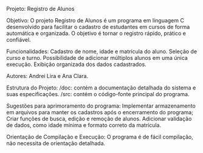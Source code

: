 Projeto: 
Registro de Alunos

Objetivo: 
O projeto Registro de Alunos é um programa em linguagem C desenvolvido para facilitar o cadastro de estudantes em cursos de forma automática e organizada. O objetivo é tornar o registro rápido, prático e confiável.

Funcionalidades:
Cadastro de nome, idade e matrícula do aluno. Seleção de curso e turno. Possibilidade de adicionar múltiplos alunos em uma única execução. Exibição organizada dos dados cadastrados.

Autores: 
Andrei Lira e Ana Clara.

Estrutura do Projeto:
/doc: contém a documentação detalhada do sistema e suas especificações.
/src: contém o código-fonte principal do programa.

Sugestões para aprimoramento do programa: 
Implementar armazenamento em arquivos para manter os cadastros após o encerramento do programa;
Criar funções de busca, edição e remoção de alunos.
Adicionar validação de dados, como idade mínima e formato correto da matrícula.


Orientação de Compilação e Execução:
O programa é de fácil compilação, não necessita de orientação detalhada.

